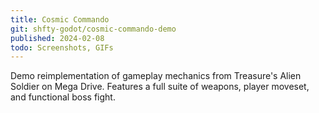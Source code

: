 ```yaml
---
title: Cosmic Commando
git: shfty-godot/cosmic-commando-demo
published: 2024-02-08
todo: Screenshots, GIFs
---
```


Demo reimplementation of gameplay mechanics from Treasure's Alien Soldier on Mega Drive.
Features a full suite of weapons, player moveset, and functional boss fight.
